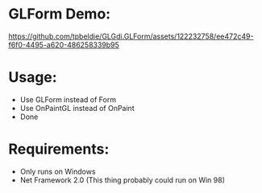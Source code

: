 # GLForm Demo:

https://github.com/tpbeldie/GLGdi.GLForm/assets/122232758/ee472c49-f6f0-4495-a620-486258339b95

# Usage:

- Use GLForm instead of Form
- Use OnPaintGL instead of OnPaint
- Done

# Requirements:

- Only runs on Windows
- Net Framework 2.0 (This thing probably could run on Win 98)
